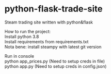 # python-flask-trade-site  
Steam trading site written with python&amp;flask  
  
How to run the project:  
Install python 3.8  
Install requirements from requirements.txt  
Nota bene: install steampy with latest git version  
  
Run in console  
python app_prices.py (Need to setup creds in file)  
python app.py (Need to setup creds in config.json)  
